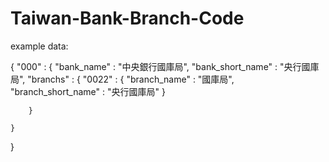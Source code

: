 # Taiwan-Bank-Branch-Code

example data:

{
	"000" : {
		"bank_name" : "中央銀行國庫局",
		"bank_short_name" : "央行國庫局",
		"branchs" : {
			"0022" : {
				"branch_name" : "國庫局",
				"branch_short_name" : "央行國庫局"
			}
			
		}
		
	}
	
}
